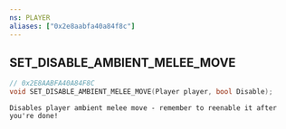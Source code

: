 ```yaml
---
ns: PLAYER
aliases: ["0x2e8aabfa40a84f8c"]
---
```

## SET_DISABLE_AMBIENT_MELEE_MOVE

```c
// 0x2E8AABFA40A84F8C
void SET_DISABLE_AMBIENT_MELEE_MOVE(Player player, bool Disable);
```

```
Disables player ambient melee move - remember to reenable it after you're done!
```
